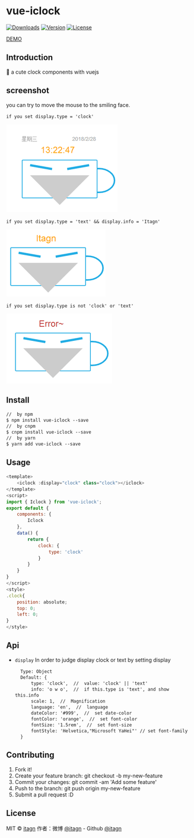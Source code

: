 ﻿# vue-iclock
<p>
  <a href="https://www.npmjs.com/package/vue-iclock.svg"><img src="https://img.shields.io/npm/dm/vue-iclock.svg" alt="Downloads"></a>
  <a href="https://www.npmjs.com/package/vue-iclock.svg"><img src="https://img.shields.io/npm/v/vue-iclock.svg.svg" alt="Version"></a>
  <a href="https://www.npmjs.com/package/vue-iclock.svg"><img src="https://img.shields.io/npm/l/vue-iclock.svg.svg" alt="License"></a>
</p>

[DEMO](https://github.com/itagn/vue-iclock)
## Introduction
:rocket: a cute clock components with vuejs
## screenshot
you can try to move the mouse to the smiling face.  

    if you set display.type = 'clock'

![clock.png](https://github.com/itagn/vue-iclock/raw/master/img/clock.png)

    if you set display.type = 'text' && display.info = 'Itagn' 

![text.png](https://github.com/itagn/vue-iclock/raw/master/img/text.png)

    if you set display.type is not 'clock' or 'text'

![error.png](https://github.com/itagn/vue-iclock/raw/master/img/error.png)

## Install
```text
//  by npm
$ npm install vue-iclock --save
//  by cnpm
$ cnpm install vue-iclock --save
//  by yarn
$ yarn add vue-iclock --save
```
## Usage
```javascript
<template>
    <iclock :display="clock" class="clock"></iclock>
</template>
<script>
import { Iclock } from 'vue-iclock';
export default {
    components: {
        Iclock
    },
    data() {
        return {
            clock: {
                type: 'clock'
            }
        }
    }
}
</script>
<style>
.clock{
    position: absolute;
    top: 0;
    left: 0;
}
</style>
```
## Api
- `display`
In order to judge display clock or text by setting display  

        Type: Object
        Default: {
            type: 'clock',  //  value: 'clock' || 'text'
            info: 'o w o',  //  if this.type is 'text', and show this.info
            scale: 1,  //  Magnification
            language: 'en',  //  language
            dateColor: '#999',  //  set date-color
            fontColor: 'orange',  //  set font-color
            fontSize: '1.5rem',  //  set font-size
            fontStyle: 'Helvetica,"Microsoft YaHei"' // set font-family
        }

## Contributing

1. Fork it!
1. Create your feature branch: git checkout -b my-new-feature
1. Commit your changes: git commit -am 'Add some feature'
1. Push to the branch: git push origin my-new-feature
1. Submit a pull request :D

## License
MIT © [itagn][3]
作者：微博 [@itagn][1] - Github [@itagn][2] 

[1]: https://weibo.com/p/1005053782707172
[2]: https://github.com/itagn
[3]: https://www.npmjs.com/~itagn